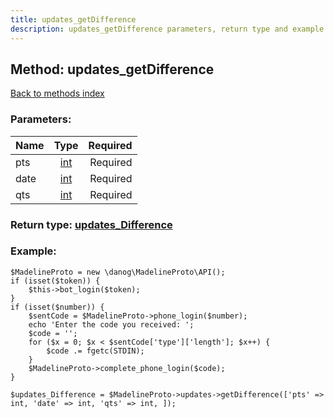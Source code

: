 ```yaml
---
title: updates_getDifference
description: updates_getDifference parameters, return type and example
---
```

## Method: updates\_getDifference  
[Back to methods index](index.md)


### Parameters:

| Name     |    Type       | Required |
|----------|:-------------:|---------:|
|pts|[int](../types/int.md) | Required|
|date|[int](../types/int.md) | Required|
|qts|[int](../types/int.md) | Required|


### Return type: [updates\_Difference](../types/updates_Difference.md)

### Example:


```
$MadelineProto = new \danog\MadelineProto\API();
if (isset($token)) {
    $this->bot_login($token);
}
if (isset($number)) {
    $sentCode = $MadelineProto->phone_login($number);
    echo 'Enter the code you received: ';
    $code = '';
    for ($x = 0; $x < $sentCode['type']['length']; $x++) {
        $code .= fgetc(STDIN);
    }
    $MadelineProto->complete_phone_login($code);
}

$updates_Difference = $MadelineProto->updates->getDifference(['pts' => int, 'date' => int, 'qts' => int, ]);
```